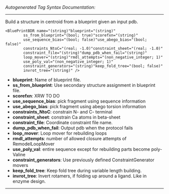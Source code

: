 _Autogenerated Tag Syntax Documentation:_

---
Build a structure in centroid from a blueprint given an input pdb.

```
<BluePrintBDR name="(string)"blueprint="(string)"
        ss_from_blueprint="(bool; true)"scorefxn="(string)"
        use_sequence_bias="(bool; false)"use_abego_bias="(bool; false)"
        constraints_NtoC="(real; -1.0)"constraint_sheet="(real; -1.0)"
        constraint_file="(string)"dump_pdb_when_fail="(string)"
        loop_mover="(string)"rmdl_attempts="(non_negative_integer; 1)"
        use_poly_val="(non_negative_integer; 1)"
        constraint_generators="(string)"keep_fold_tree="(bool; false)"
        invrot_tree="(string)" />
```

-   **blueprint**: Name of blueprint file.
-   **ss_from_blueprint**: Use secondary structure assignment in blueprint file.
-   **scorefxn**: XRW TO DO
-   **use_sequence_bias**: pick fragment using sequence information
-   **use_abego_bias**: pick fragment using abego torsion information
-   **constraints_NtoC**: constrain N- and C- terminal
-   **constraint_sheet**: constrain Ca atoms in beta-sheet
-   **constraint_file**: Coordinate constraint file name.
-   **dump_pdb_when_fail**: Output pdb when the protocol fails
-   **loop_mover**: Loop mover for rebuilding loops
-   **rmdl_attempts**: number of allowed closure attempts of RemodelLoopMover
-   **use_poly_val**: entire sequence except for rebuilding parts become poly-Valine
-   **constraint_generators**: Use previously defined ConstraintGenerator movers
-   **keep_fold_tree**: Keep fold tree during variable length building.
-   **invrot_tree**: Invert rotamers, if folding up around a ligand. Like in enzyme design.

---
